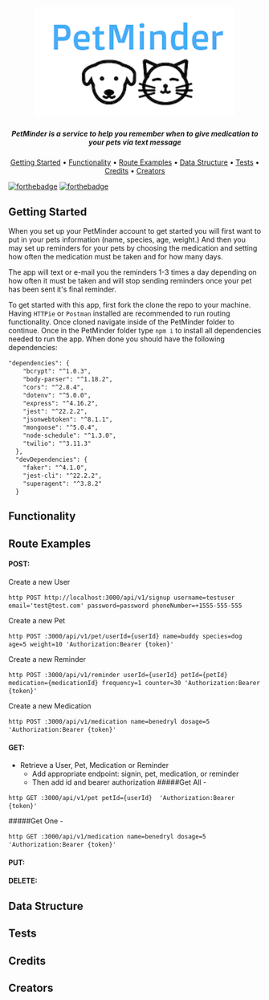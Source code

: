 
<h1 align="center">
  <br>
<img src="https://github.com/PetMinder401/PetMinder/blob/dev_test/images/petminderlogo.png" alt="petminder" width="400">
<br>
</h1>

<h5 align="center">PetMinder is a service to help you remember when to give medication to your pets via text message</h5>

<p align="center">
  <a href="#getting-started">Getting Started</a> •
  <a href="#functionality">Functionality</a> •
  <a href="#route-examples">Route Examples</a> •
  <a href="#data-structure">Data Structure</a> •
  <a href="#tests">Tests</a> •
  <a href="#credit">Credits</a> •
  <a href="#credit">Creators</a>
</p>

[![forthebadge](https://forthebadge.com/images/badges/made-with-javascript.svg)](https://forthebadge.com) [![forthebadge](https://forthebadge.com/images/badges/built-with-love.svg)](https://forthebadge.com)


## Getting Started

When you set up your PetMinder account to get started you will first want to put in your pets information (name, species, age, weight.) And then you may set up reminders for your pets by choosing the medication and setting how often the medication must be taken and for how many days.

The app will text or e-mail you the reminders 1-3 times a day depending on how often it must be taken and will stop sending reminders once your pet has been sent it's final reminder.

To get started with this app, first fork the clone the repo to your machine. Having ```HTTPie``` or ```Postman``` installed are recommended to run routing functionality. Once cloned navigate inside of the PetMinder folder to continue. Once in the PetMinder folder type ```npm i``` to install all dependencies needed to run the app. When done you should have the following dependencies:

```
"dependencies": {
    "bcrypt": "^1.0.3",
    "body-parser": "^1.18.2",
    "cors": "^2.8.4",
    "dotenv": "^5.0.0",
    "express": "^4.16.2",
    "jest": "^22.2.2",
    "jsonwebtoken": "^8.1.1",
    "mongoose": "^5.0.4",
    "node-schedule": "^1.3.0",
    "twilio": "^3.11.3"
  },
  "devDependencies": {
    "faker": "^4.1.0",
    "jest-cli": "^22.2.2",
    "superagent": "^3.8.2"
  }
```

## Functionality

## Route Examples
#### POST:
Create a new User

```
http POST http://localhost:3000/api/v1/signup username=testuser email='test@test.com' password=password phoneNumber=+1555-555-555
```

Create a new Pet

```
http POST :3000/api/v1/pet/userId={userId} name=buddy species=dog age=5 weight=10 'Authorization:Bearer {token}'
```

Create a new Reminder

```
http POST :3000/api/v1/reminder userId={userId} petId={petId} medication={medicationId} frequency=1 counter=30 'Authorization:Bearer {token}'
```

Create a new Medication

```
http POST :3000/api/v1/medication name=benedryl dosage=5  'Authorization:Bearer {token}'
```
#### GET:
* Retrieve a User, Pet, Medication or Reminder
  * Add appropriate endpoint: signin, pet, medication, or reminder
  * Then add id and bearer authorization
#####Get All -
```
http GET :3000/api/v1/pet petId={userId}  'Authorization:Bearer {token}'
```
#####Get One -
```
http GET :3000/api/v1/medication name=benedryl dosage=5  'Authorization:Bearer {token}'
```
#### PUT:
#### DELETE:

## Data Structure

## Tests

## Credits

## Creators
